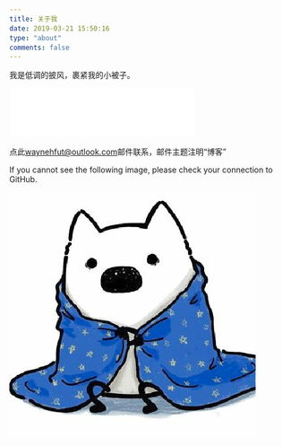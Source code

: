 ```yaml
---
title: 关于我
date: 2019-03-21 15:50:16
type: "about"
comments: false
---
```


我是低调的披风，裹紧我的小被子。

<iframe frameborder="no" border="0" marginwidth="0" marginheight="0" width=330 height=86 src="//music.163.com/outchain/player?type=2&id=487587183&auto=1&height=66"></iframe>

点此[waynehfut@outlook.com](mailto:waynehfut@outlook.com)邮件联系，邮件主题注明“博客”

If you cannot see the following image, please check your connection to GitHub.

![Should have a image](https://raw.githubusercontent.com/Waynehfut/blog/img/img/20201124202808.png)
